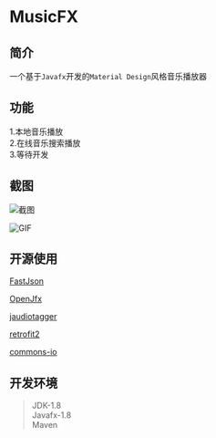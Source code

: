 # MusicFX

## 简介

一个基于`Javafx`开发的`Material Design`风格音乐播放器

## 功能

1.本地音乐播放  
2.在线音乐搜索播放  
3.等待开发

## 截图

![截图](https://s1.ax1x.com/2020/04/06/GymRZ6.png)

![GIF](https://s1.ax1x.com/2020/04/06/GymDG4.gif)

## 开源使用

[FastJson](https://github.com/alibaba/fastjson)

[OpenJfx](https://openjdk.java.net/projects/openjfx/)

[jaudiotagger](https://jaudiotagger.dev.java.net/)

[retrofit2](https://square.github.io/retrofit/)

[commons-io](http://commons.apache.org/proper/commons-io/)

## 开发环境

> JDK-1.8  
> Javafx-1.8  
> Maven
